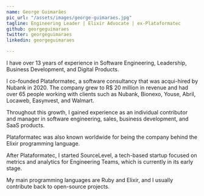 ```yaml
---
name: George Guimarães
pic_url: "/assets/images/george-guimaraes.jpg"
tagline: Engineering Leader | Elixir Advocate | ex-Plataformatec
github: georgeguimaraes
twitter: georgeguimaraes
linkedin: georgeguimaraes

---
```

I have over 13 years of experience in Software Engineering, Leadership, Business Development, and Digital Products.

I co-founded Plataformatec, a software consultancy that was acqui-hired by Nubank in 2020. The company grew to R$ 20 million in revenue and had over 65 people working with clients such as Nubank, Bionexo, Youse, Abril, Locaweb, Easynvest, and Walmart.

Throughout this growth, I gained experience as an individual contributor and manager in software engineering, sales, business development, and SaaS products.

Plataformatec was also known worldwide for being the company behind the Elixir programming language.

After Plataformatec, I started SourceLevel, a tech-based startup focused on metrics and analytics for Engineering Teams, which is currently in its early stage.

My main programming languages are Ruby and Elixir, and I usually contribute back to open-source projects.
